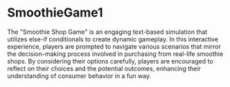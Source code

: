 # SmoothieGame1

The "Smoothie Shop Game" is an engaging text-based simulation that utilizes else-if conditionals to create dynamic gameplay. In this interactive experience, players are prompted to navigate various scenarios that mirror the decision-making process involved in purchasing from real-life smoothie shops. By considering their options carefully, players are encouraged to reflect on their choices and the potential outcomes, enhancing their understanding of consumer behavior in a fun way.
